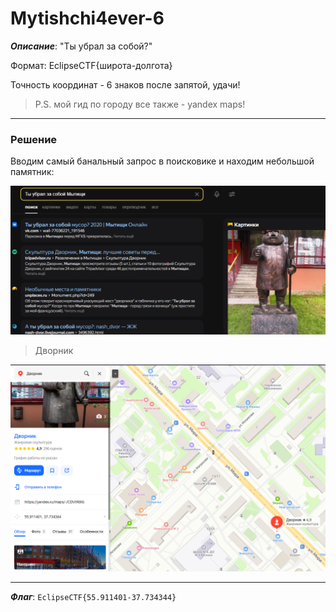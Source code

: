 # Mytishchi4ever-6

***Описание***: "Ты убрал за собой?"

Формат: EclipseCTF{широта-долгота}

Точность координат - 6 знаков после запятой, удачи!

>P.S. мой гид по городу все также - yandex maps!

---
### Решение

Вводим самый банальный запрос в поисковике и находим небольшой памятник:

![ScreenShot](Assets/For_Tasks/Mytishchi4ever-6-1.png)

>Дворник

![ScreenShot](Assets/For_Tasks/Mytishchi4ever-6-2.png)

---

***Флаг***: `EclipseCTF{55.911401-37.734344}`